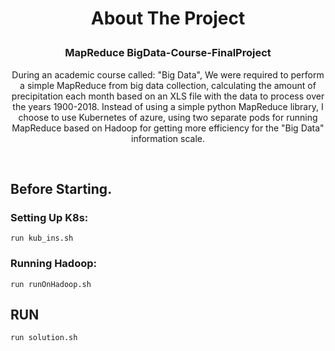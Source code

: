 # 
<!-- ROADMAP -->
<h1 align="center"> About The Project
<br />
<p align="center">
  <h3 align="center">MapReduce BigData-Course-FinalProject</h3>
  <p align="center">
   During an academic course called: "Big Data", We were required to perform a simple MapReduce from big data collection, calculating the amount of precipitation each month based on an XLS file with the data to process over the years 1900-2018. Instead of using a simple python MapReduce library, I choose to use Kubernetes of azure, using two separate pods for running MapReduce based on Hadoop for getting more efficiency for the "Big Data" information scale.
  
  </p>
</br>

## Before Starting.

### Setting Up K8s: 
```
run kub_ins.sh
```
### Running Hadoop:
```
run runOnHadoop.sh
```
<!-- ShowTime -->
## RUN
```
run solution.sh
```
























